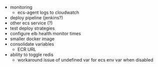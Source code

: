 - monitoring
    - ecs-agent logs to cloudwatch
- deploy pipeline (jenkins?)
- other ecs service (?)
- test deploy strategies
- configure elb health monitor times
- smaller docker image
- consolidate variables
    - ECR URL
- ability to toggle redis
    - workaround issue of undefined var for ecs env var when disabled